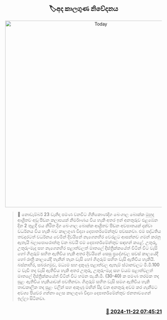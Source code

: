 <p align='center'><b><h2 align='center' title='Today's weather forecast'>🏷අද කාලගුණ නිවේදනය</h2></b></p>
<p align='center'><img src='https://helakuru.sgp1.cdn.digitaloceanspaces.com/esana/images/lib/weather-thumb-new-1[1].jpg' width='600' alt='Today's weather forecast'></p>

>📝 නොවැම්බර් 23 වැනිදා පමණ වනවිට ගිනිකොණදිග බෙංගාල බොක්ක මුහුද ආශ්‍රිතව අඩු පීඩන කලාපයක් නිර්මාණය විය හැකි අතර ඉන් අනතුරුව එළඹෙන දින 2 තුළදී එය නිරිත දිග බෙංගාල බොක්ක ආශ්‍රිතව පීඩන අවපාතයක් දක්වා වර්ධනය විය හැකි බව කාලගුණ විද්‍යා දෙපාර්තමේන්තුව පවසනවා.
එම පද්ධතිය තවදුරටත් වර්ධනය වෙමින් දිවයිනේ නැගෙනහිර වෙරළට ආසන්නව ගමන් කරනු ඇතැයි බලාපොරොත්තු වන බවයි එම දෙපාර්තමේන්තුව සඳහන් කළේ.
උතුරු, උතුරු-මැද සහ නැගෙනහිර පළාත්වලත් මාතලේ දිස්ත්‍රික්කයේත් විටින් විට වැසි හෝ ගිගුරුම් සහිත ඇතිවිය හැකි අතර දිවයිනේ සෙසු ප්‍රදේශවල සවස් කාලයේදී හෝ රාත්‍රී කාලයේදී තැනින් තැන වැසි හෝ ගිගුරුම් සහිත වැසි ඇතිවිය හැකියි.
බස්නාහිර, සබරගමුව, මධ්‍යම සහ දකුණු පළාත්වල ඇතැම් ස්ථානවලට මි.මී.100 ට වැඩි තද වැසි ඇතිවිය හැකි අතර උතුරු, උතුරු-මැද සහ වයඹ පළාත්වලත් මාතලේ දිස්ත්‍රික්කයේත් විටින් විට හමන පැ.කි.මී. (30-40) ක පමණ තරමක තද සුළං ඇතිවිය හැකියාවක් පවතිනවා.
ගිගුරුම් සහිත වැසි සමග ඇතිවිය හැකි තාවකාලික තද සුළං වලින් සහ අකුණු මඟින් සිදු වන අනතුරු අවම කර ගැනීමට අවශ්‍ය පියවර ගන්නා ලෙස කාලගුණ විද්‍යා දෙපාර්තමේන්තුව ජනතාවගෙන් ඉල්ලා සිටිනවා.
 


<h3 align='right'><a href='https://www.helakuru.lk/esana/p/105352/'>📅 2024-11-22 07:45:21</a></h3>
